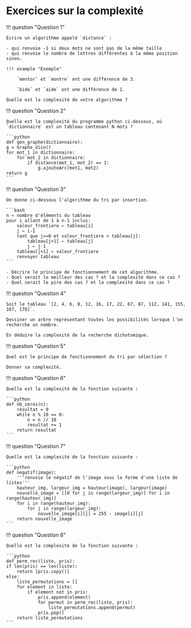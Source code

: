 # Exercices sur la complexité

!!! question "Question 1"

    Écrire un algorithme appelé `distance` :

    - qui renvoie -1 si deux mots ne sont pas de la même taille
    - qui renvoie le nombre de lettres différentes à la même position sinon.

    !!! example "Exemple"

        `mentor` et `montre` ont une différence de 3.

        `bide` et `aide` ont une différence de 1.

    Quelle est la complexité de votre algorithme ?
    

!!! question "Question 2"
    
    Quelle est la complexité du programme python ci-dessous, où `dictionnaire` est un tableau contenant N mots ?

    ```python
    def gen_graphe(dictionnaire):
    g = Graphe_dico()
    for mot_1 in dictionnaire:
        for mot_2 in dictionnaire:
            if distance(mot_1, mot_2) == 1:
                g.ajouteArc(mot1, mot2)
    return g
    ```

!!! question "Question 3"

    On donne ci-dessous l'algorithme du tri par insertion. 
    
    ```bash
    n ← nombre d'éléments du tableau
    pour i allant de 1 à n-1 inclus:
        valeur_frontiere ← tableau[i]
        j ← i-1
        tant que j>=0 et valeur_frontiere < tableau[j]:
            tableau[j+1] ← tableau[j]
            j ← j-1
        tableau[j+1] ← valeur_frontiere
        renvoyer tableau
    ```

    - Décrire le principe de fonctionnement de cet algorithme.
    - Quel serait le meilleur des cas ? et la complexité dans ce cas ?
    - Quel serait le pire des cas ? et la complexité dans ce cas ?

!!! question "Question 4"

    Soit le tableau `[2, 4, 6, 8, 12, 16, 17, 22, 67, 87, 112, 141, 155, 167, 178]`.

    Dessiner un arbre représentant toutes les possibilités lorsque l'on recherche un nombre. 
    
    En déduire la complexité de la recherche dichotomique.

!!! question "Question 5"

    Quel est le principe de fonctionnement du tri par sélection ?

    Donner sa complexité.

!!! question "Question 6"

    Quelle est la complexité de la fonction suivante :

    ```python
    def nb_zeros(n):
        resultat = 0
        while n % 10 == 0:
            n = n // 10
            resultat += 1
        return resultat
    ```

!!! question "Question 7"

    Quelle est la complexité de la fonction suivante :

    ```python
    def negatif(image):
        '''renvoie le négatif de l'image sous la forme d'une liste de listes'''
        hauteur_img, largeur_img = hauteur(image), largeur(image)
        nouvelle_image = [[0 for j in range(largeur_img)] for i in range(hauteur_img)]
        for i in range(hauteur_img):
            for j in range(largeur_img):
                nouvelle_image[i][j] = 255 - image[i][j]
        return nouvelle_image
    ```

!!! question "Question 8"

    Quelle est la complexité de la fonction suivante :

    ```python
    def perm_rec(liste, pris):
    if len(pris) == len(liste):
        return [pris.copy()]
    else:
        liste_permutations = []
        for element in liste:
            if element not in pris:
                pris.append(element)
                for permut in perm_rec(liste, pris):
                    liste_permutations.append(permut)
                pris.pop()
        return liste_permutations
    ```